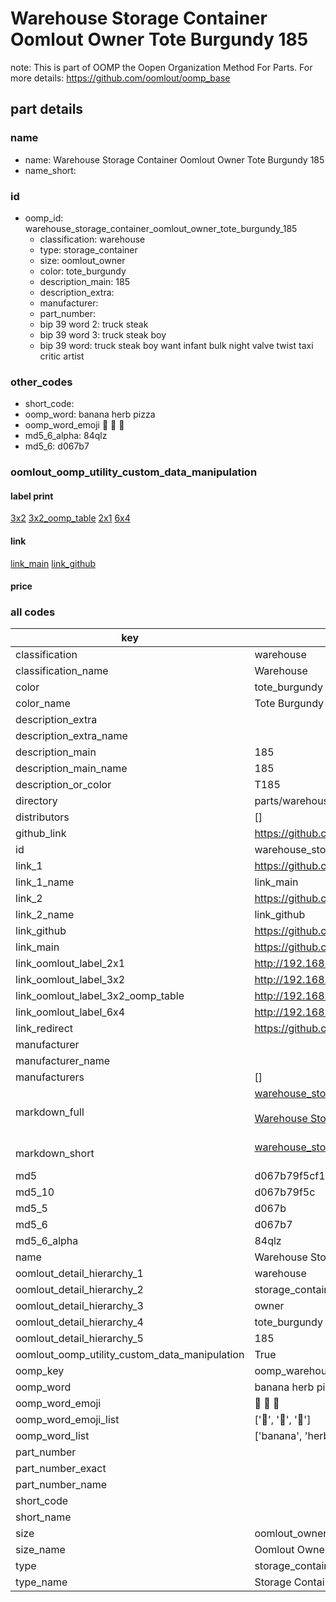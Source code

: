# Warehouse Storage Container Oomlout Owner Tote Burgundy 185  

note: This is part of OOMP the Oopen Organization Method For Parts. For more details: https://github.com/oomlout/oomp_base

##  part details
  







### name
* name: Warehouse Storage Container Oomlout Owner Tote Burgundy 185
* name_short: 
### id
* oomp_id: warehouse_storage_container_oomlout_owner_tote_burgundy_185
  * classification: warehouse
  * type: storage_container
  * size: oomlout_owner
  * color: tote_burgundy
  * description_main: 185
  * description_extra: 
  * manufacturer: 
  * part_number: 
  * bip 39 word 2: truck steak
  * bip 39 word 3: truck steak boy
  * bip 39 word: truck steak boy want infant bulk night valve twist taxi critic artist

### other_codes
* short_code: 
* oomp_word: banana herb pizza
* oomp_word_emoji :banana: :herb: :pizza:
* md5_6_alpha: 84qlz
* md5_6: d067b7






### oomlout_oomp_utility_custom_data_manipulation
#### label print
[3x2](http://192.168.1.245:1112/?label=oomp%2084qlz)
[3x2_oomp_table](http://192.168.1.108:1112/?label=oomp%2084qlz)
[2x1](http://192.168.1.242:1112/?label=oomp%2084qlz)
[6x4](http://192.168.1.55:1112/?label=oomp%2084qlz)    

#### link

[link_main](https://github.com/oomlout/oomlout_oomp_version_1_messy/tree/main/parts/warehouse_storage_container_oomlout_owner_tote_burgundy_185) [link_github](https://github.com/oomlout/oomlout_oomp_version_1_messy/tree/main/parts/warehouse_storage_container_oomlout_owner_tote_burgundy_185)                             

#### price







### all codes 
| key | value |  
| --- | --- |  
| classification | warehouse |  
| classification_name | Warehouse |  
| color | tote_burgundy |  
| color_name | Tote Burgundy |  
| description_extra |  |  
| description_extra_name |  |  
| description_main | 185 |  
| description_main_name | 185 |  
| description_or_color | T185 |  
| directory | parts/warehouse_storage_container_oomlout_owner_tote_burgundy_185 |  
| distributors | [] |  
| github_link | https://github.com/oomlout/oomlout_oomp_part_src/tree/main/parts/warehouse_storage_container_oomlout_owner_tote_burgundy_185 |  
| id | warehouse_storage_container_oomlout_owner_tote_burgundy_185 |  
| link_1 | https://github.com/oomlout/oomlout_oomp_version_1_messy/tree/main/parts/warehouse_storage_container_oomlout_owner_tote_burgundy_185 |  
| link_1_name | link_main |  
| link_2 | https://github.com/oomlout/oomlout_oomp_version_1_messy/tree/main/parts/warehouse_storage_container_oomlout_owner_tote_burgundy_185 |  
| link_2_name | link_github |  
| link_github | https://github.com/oomlout/oomlout_oomp_version_1_messy/tree/main/parts/warehouse_storage_container_oomlout_owner_tote_burgundy_185 |  
| link_main | https://github.com/oomlout/oomlout_oomp_version_1_messy/tree/main/parts/warehouse_storage_container_oomlout_owner_tote_burgundy_185 |  
| link_oomlout_label_2x1 | http://192.168.1.242:1112/?label=oomp%2084qlz |  
| link_oomlout_label_3x2 | http://192.168.1.245:1112/?label=oomp%2084qlz |  
| link_oomlout_label_3x2_oomp_table | http://192.168.1.108:1112/?label=oomp%2084qlz |  
| link_oomlout_label_6x4 | http://192.168.1.55:1112/?label=oomp%2084qlz |  
| link_redirect | https://github.com/oomlout/oomlout_oomp_version_1_messy/tree/main/parts/warehouse_storage_container_oomlout_owner_tote_burgundy_185 |  
| manufacturer |  |  
| manufacturer_name |  |  
| manufacturers | [] |  
| markdown_full | [warehouse_storage_container_oomlout_owner_tote_burgundy_185](none)<br>[](none)<br>[Warehouse Storage Container Oomlout Owner Tote Burgundy 185](none)<br><br> |  
| markdown_short | [warehouse_storage_container_oomlout_owner_tote_burgundy_185](none)<br><br> |  
| md5 | d067b79f5cf112b07839af6e35754749 |  
| md5_10 | d067b79f5c |  
| md5_5 | d067b |  
| md5_6 | d067b7 |  
| md5_6_alpha | 84qlz |  
| name | Warehouse Storage Container Oomlout Owner Tote Burgundy 185 |  
| oomlout_detail_hierarchy_1 | warehouse |  
| oomlout_detail_hierarchy_2 | storage_container |  
| oomlout_detail_hierarchy_3 | owner |  
| oomlout_detail_hierarchy_4 | tote_burgundy |  
| oomlout_detail_hierarchy_5 | 185 |  
| oomlout_oomp_utility_custom_data_manipulation | True |  
| oomp_key | oomp_warehouse_storage_container_oomlout_owner_tote_burgundy_185 |  
| oomp_word | banana herb pizza |  
| oomp_word_emoji | :banana: :herb: :pizza: |  
| oomp_word_emoji_list | [':banana:', ':herb:', ':pizza:'] |  
| oomp_word_list | ['banana', 'herb', 'pizza'] |  
| part_number |  |  
| part_number_exact |  |  
| part_number_name |  |  
| short_code |  |  
| short_name |  |  
| size | oomlout_owner |  
| size_name | Oomlout Owner |  
| type | storage_container |  
| type_name | Storage Container |  
